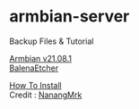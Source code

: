 # armbian-server
Backup Files & Tutorial

[Armbian v21.08.1](https://www.mediafire.com/file/lc194rim1yg068a/Armbian_21.08.1_Amlogic-GXL_bullseye_current_5.10.60.img.xz/file)<br>
[BalenaEtcher](https://www.mediafire.com/file/65dry8khc6itzcr/balenaEtcher-1.19.21.Setup.exe/file)<br>


[How To Install](https://youtu.be/hIpA51p09iY?si=yWSXHlUYqU9iDM-G)<br>
Credit : [NanangMrk](https://www.youtube.com/@NanangMrk)
